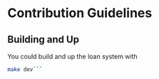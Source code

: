 # Contribution Guidelines

## Building and Up
You could build and up the loan system with 
```bash 
make dev```